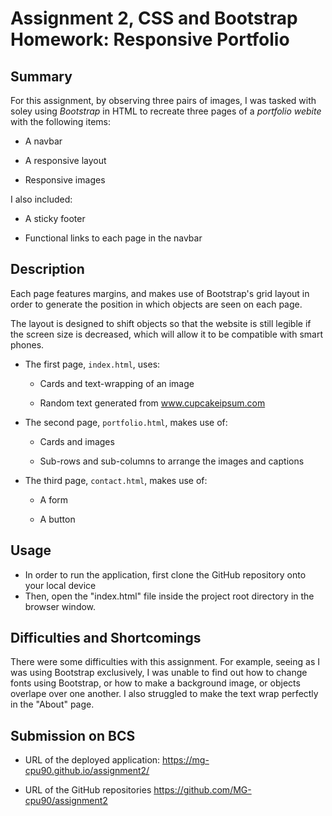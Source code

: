 # Assignment 2, CSS and Bootstrap Homework: Responsive Portfolio

## Summary

For this assignment, by observing three pairs of images, I was tasked with soley using _Bootstrap_ in HTML to recreate three pages of a *portfolio webite* with the following items:

* A navbar

* A responsive layout

* Responsive images

I also included: 

* A sticky footer

* Functional links to each page in the navbar


## Description

Each page features margins, and makes use of Bootstrap's grid layout in order to generate the position in which objects are seen on each page.

The layout is designed to shift objects so that the website is still legible if the screen size is decreased, which will allow it to be compatible with smart phones.

* The first page, `index.html`, uses:

    * Cards and text-wrapping of an image

    * Random text generated from www.cupcakeipsum.com

* The second page, `portfolio.html`, makes use of:

    * Cards and images

    * Sub-rows and sub-columns to arrange the images and captions

* The third page, `contact.html`, makes use of:

    * A form

    * A button


## Usage

* In order to run the application, first clone the GitHub repository onto your local device
* Then, open the "index.html" file inside the project root directory in the browser window.


## Difficulties and Shortcomings

There were some difficulties with this assignment. For example, seeing as I was using Bootstrap exclusively, I was unable to find out how to change fonts using Bootstrap, or how to make a background image, or objects overlape over one another. I also struggled to make the text wrap perfectly in the "About" page.


## Submission on BCS

* URL of the deployed application: https://mg-cpu90.github.io/assignment2/

* URL of the GitHub repositories https://github.com/MG-cpu90/assignment2